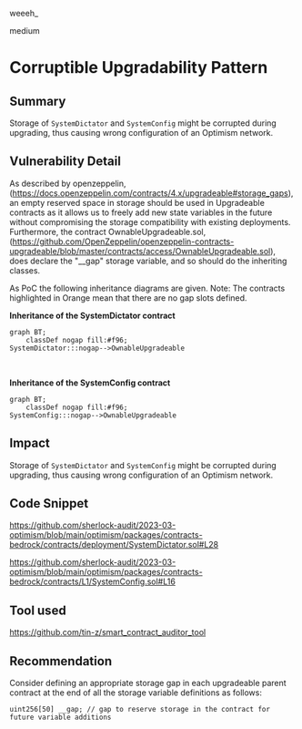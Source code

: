 weeeh_

medium

# Corruptible Upgradability Pattern

## Summary
Storage of `SystemDictator` and `SystemConfig` might be corrupted during upgrading, thus causing wrong configuration of an Optimism network.

## Vulnerability Detail

As described by openzeppelin, (https://docs.openzeppelin.com/contracts/4.x/upgradeable#storage_gaps), an empty reserved space in storage should be used in Upgradeable contracts as it allows us to freely add new state variables in the future without compromising the storage compatibility with existing deployments. Furthermore, the contract OwnableUpgradeable.sol, (https://github.com/OpenZeppelin/openzeppelin-contracts-upgradeable/blob/master/contracts/access/OwnableUpgradeable.sol), does declare the "__gap" storage variable, and so should do the inheriting classes.

 As PoC the following inheritance diagrams are given. Note: The contracts highlighted in Orange mean that there are no gap slots defined. 

**Inheritance of the  SystemDictator contract**

```mermaid
graph BT;
    classDef nogap fill:#f96;
SystemDictator:::nogap-->OwnableUpgradeable
```
<br>

**Inheritance of the SystemConfig contract**

```mermaid
graph BT;
    classDef nogap fill:#f96;
SystemConfig:::nogap-->OwnableUpgradeable
```

## Impact
Storage of `SystemDictator` and `SystemConfig` might be corrupted during upgrading, thus causing wrong configuration of an Optimism network.


## Code Snippet
https://github.com/sherlock-audit/2023-03-optimism/blob/main/optimism/packages/contracts-bedrock/contracts/deployment/SystemDictator.sol#L28

https://github.com/sherlock-audit/2023-03-optimism/blob/main/optimism/packages/contracts-bedrock/contracts/L1/SystemConfig.sol#L16

## Tool used
https://github.com/tin-z/smart_contract_auditor_tool

## Recommendation
Consider defining an appropriate storage gap in each upgradeable parent contract at the end of all the storage variable definitions as follows:

```solidity
uint256[50] __gap; // gap to reserve storage in the contract for future variable additions
```